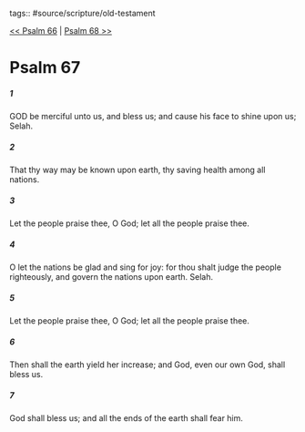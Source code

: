tags:: #source/scripture/old-testament

[<< Psalm 66](source/scripture/old-testament/19_Psalms/Psalm_66.md) | [Psalm 68 >>](source/scripture/old-testament/19_Psalms/Psalm_68.md)

# Psalm 67

##### 1

GOD be merciful unto us, and bless us; and cause his face to shine upon us; Selah.

##### 2

That thy way may be known upon earth, thy saving health among all nations.

##### 3

Let the people praise thee, O God; let all the people praise thee.

##### 4

O let the nations be glad and sing for joy: for thou shalt judge the people righteously, and govern the nations upon earth. Selah.

##### 5

Let the people praise thee, O God; let all the people praise thee.

##### 6

Then shall the earth yield her increase; and God, even our own God, shall bless us.

##### 7

God shall bless us; and all the ends of the earth shall fear him.
